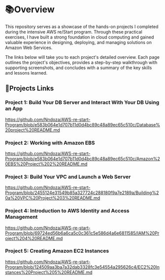 # 📚Overview 

This repository serves as a showcase of the hands-on projects I completed during the intensive AWS re/Start program. Through these practical exercises, I have built a strong foundation in cloud computing and gained valuable experience in designing, deploying, and managing solutions on Amazon Web Services.

The links below will take you to each project's detailed overview. Each page outlines the project's objectives, provides a step-by-step walkthrough with supporting screenshots, and concludes with a summary of the key skills and lessons learned.


## 📁Projects Links
### Project 1: Build Your DB Server and Interact With Your DB Using an App

https://github.com/Nndoza/AWS-re-start-Program/blob/e583b064e1d707b11d0d4bc89c48a89ec65c510c/Database%20project%20README.md


### Project 2: Working with Amazon EBS

https://github.com/Nndoza/AWS-re-start-Program/blob/e583b064e1d707b11d0d4bc89c48a89ec65c510c/Amazon%20EBS%20Project%202%20README.md


### Project 3: Build Your VPC and Launch a Web Server

https://github.com/Nndoza/AWS-re-start-Program/blob/2455124e31549b85a327724c288180f9a7e2189a/Building%20a%20VPC%20Project%203%20README.md

### Project 4: Introduction to AWS Identity and Access Management

https://github.com/Nndoza/AWS-re-start-Program/blob/69724ed56b6a6ca5c0c361c5e586d4a6e6811585/IAM%20Project%204%20README.md


### Project 5:  Creating Amazon EC2 Instances

https://github.com/Nndoza/AWS-re-start-Program/blob/124509aa3ba7a32dab3328fc3e54554a295626c4/EC2%20Instances%20Project%205%20README.md




